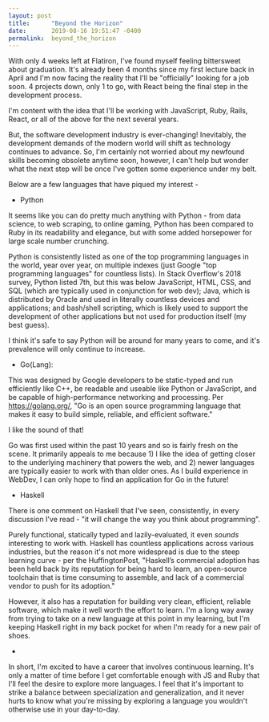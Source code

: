 ```yaml
---
layout: post
title:      "Beyond the Horizon"
date:       2019-08-16 19:51:47 -0400
permalink:  beyond_the_horizon
---
```



With only 4 weeks left at Flatiron, I've found myself feeling bittersweet about graduation. It's already been 4 months since my first lecture back in April and I'm now facing the reality that I'll be "officially" looking for a job soon. 4 projects down, only 1 to go, with React being the final step in the development process.

I'm content with the idea that I'll be working with JavaScript, Ruby, Rails, React, or all of the above for the next several years.

But, the software development industry is ever-changing! Inevitably, the development demands of the modern world will shift as technology continues to advance. So, I'm certainly not worried about my newfound skills becoming obsolete anytime soon, however, I can't help but wonder what the next step will be once I've gotten some experience under my belt.

Below are a few languages that have piqued my interest -

* Python

It seems like you can do pretty much anything with Python - from data science, to web scraping, to online gaming, Python has been compared to Ruby in its readability and elegance, but with some added horsepower for large scale number crunching.

Python is consistently listed as one of the top programming languages in the world, year over year, on multiple indexes (just Google "top programming languages" for countless lists). In Stack Overflow's 2018 survey, Python listed 7th, but this was below JavaScript, HTML, CSS, and SQL (which are typically used in conjunction for web dev); Java, which is distributed by Oracle and used in literally countless devices and applications; and bash/shell scripting, which is likely used to support the development of other applications but not used for production itself (my best guess). 

I think it's safe to say Python will be around for many years to come, and it's prevalence will only continue to increase.

* Go(Lang):

This was designed by Google developers to be static-typed and run efficiently like C++, be readable and useable like Python or JavaScript, and be capable of high-performance networking and processing. Per https://golang.org/, "Go is an open source programming language that makes it easy to build simple, reliable, and efficient software." 

I like the sound of that! 

Go was first used within the past 10 years and so is fairly fresh on the scene. It primarily appeals to me because 1) I like the idea of getting closer to the underlying machinery that powers the web, and 2) newer languages are typically easier to work with than older ones. As I build experience in WebDev, I can only hope to find an application for Go in the future!

* Haskell

There is one comment on Haskell that I've seen, consistently, in every discussion I've read - "it will change the way you think about programming". 

Purely functional, statically typed and lazily-evaluated, it even *sounds* interesting to work with. Haskell has countless applications across various industries, but the reason it's not more widespread is due to the steep learning curve - per the HuffingtonPost, "Haskell’s commercial adoption has been held back by its reputation for being hard to learn, an open-source toolchain that is time consuming to assemble, and lack of a commercial vendor to push for its adoption."

However, it also has a reputation for building very clean, efficient, reliable software, which make it well worth the effort to learn. I'm a long way away from trying to take on a new language at this point in my learning, but I'm keeping Haskell right in my back pocket for when I'm ready for a new pair of shoes.

-

In short, I'm excited to have a career that involves continuous learning. It's only a matter of time before I get comfortable enough with JS and Ruby that I'll feel the desire to explore more languages. I feel that it's important to strike a balance between specialization and generalization, and it never hurts to know what you're missing by exploring a language you wouldn't otherwise use in your day-to-day.


